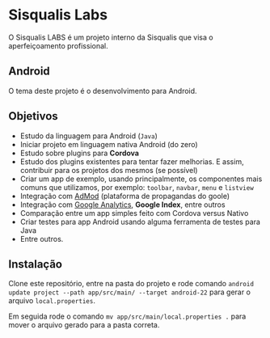 # Sisqualis Labs

O Sisqualis LABS é um projeto interno da Sisqualis que visa o aperfeiçoamento profissional.


## Android

O tema deste projeto é o desenvolvimento para Android.


## Objetivos

- Estudo da linguagem para Android (`Java`)
- Iniciar projeto em linguagem nativa Android (do zero)
- Estudo sobre plugins para **Cordova**
- Estudo dos plugins existentes para tentar fazer melhorias.
  E assim, contribuir para os projetos dos mesmos (se possível)
- Criar um app de exemplo, usando principalmente, os componentes mais comuns que utilizamos,
  por exemplo: `toolbar`, `navbar`, `menu` e `listview`
- Integração com [AdMod](http://apps.admob.com/) (plataforma de propagandas do goole)
- Integração com [Google Analytics](http://google.com/analytics), **Google Index**, entre outros
- Comparação entre um app simples feito com Cordova versus Nativo
- Criar testes para app Android usando alguma ferramenta de testes para Java
- Entre outros.


## Instalação

Clone este repositório, entre na pasta do projeto e rode comando `android update project --path app/src/main/ --target android-22` para gerar o arquivo `local.properties`.

Em seguida rode o comando `mv app/src/main/local.properties .` para mover o arquivo gerado para a pasta correta.


